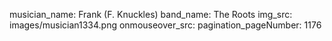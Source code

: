 musician_name: Frank (F. Knuckles)
band_name: The Roots
img_src: images/musician1334.png
onmouseover_src: 
pagination_pageNumber: 1176